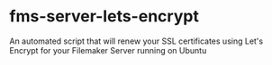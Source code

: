 # fms-server-lets-encrypt
An automated script that will renew your SSL certificates using Let's Encrypt for your Filemaker Server running on Ubuntu
